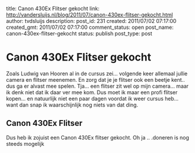 title: Canon 430Ex Flitser gekocht
link: http://vandersluijs.nl/blog/2011/07/canon-430ex-flitser-gekocht.html
author: tvdsluijs
description: 
post_id: 231
created: 2011/07/02 07:17:00
created_gmt: 2011/07/02 07:17:00
comment_status: open
post_name: canon-430ex-flitser-gekocht
status: publish
post_type: post

# Canon 430Ex Flitser gekocht

Zoals Ludwig van Hooren al in de cursus zei… volgende keer allemaal jullie camera en flitser meenemen. En zorg dat je je flitser ook een beetje kent.. dus ga er alvast mee spelen. Tja… een flitser zit wel op mijn camera… maar ik denk niet dat ik daar ver mee kom. Dus moet ik maar een profi flitser kopen… en natuurlijk niet een paar dagen voordat ik weer cursus heb… want dan snap ik waarschijnlijk nog niets van dat ding. 

## Canon 430Ex Flitser

Dus heb ik zojuist een Canon 430Ex flitser gekocht. Oh ja .. .doneren is nog steeds mogelijk